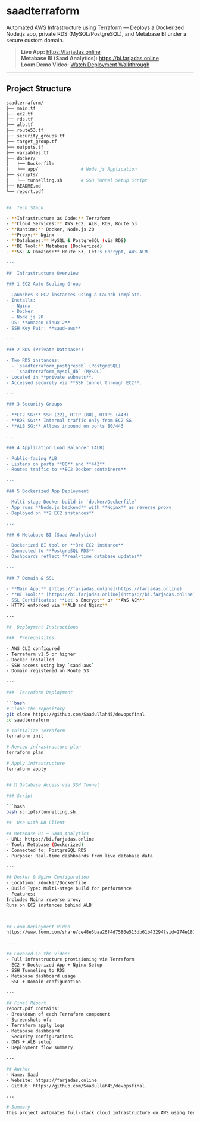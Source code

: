 # saadterraform

Automated AWS Infrastructure using Terraform — Deploys a Dockerized Node.js app, private RDS (MySQL/PostgreSQL), and Metabase BI under a secure custom domain.

> **Live App:** https://farjadas.online  
> **Metabase BI (Saad Analytics):** https://bi.farjadas.online  
> **Loom Demo Video:** [Watch Deployment Walkthrough](https://www.loom.com/share/ce48e3baa26f4d7580e515db61b43294?sid=274e1879-e82b-4090-bf8c-672303e8e0f4)

---

## Project Structure

```bash
saadterraform/
├── main.tf
├── ec2.tf
├── rds.tf
├── alb.tf
├── route53.tf
├── security_groups.tf
├── target_group.tf
├── outputs.tf
├── variables.tf
├── docker/
│   ├── Dockerfile
│   └── app/                # Node.js Application
├── scripts/
│   └── tunnelling.sh       # SSH Tunnel Setup Script
├── README.md
└── report.pdf


##  Tech Stack

- **Infrastructure as Code:** Terraform  
- **Cloud Services:** AWS EC2, ALB, RDS, Route 53  
- **Runtime:** Docker, Node.js 20  
- **Proxy:** Nginx  
- **Databases:** MySQL & PostgreSQL (via RDS)  
- **BI Tool:** Metabase (Dockerized)  
- **SSL & Domains:** Route 53, Let's Encrypt, AWS ACM  

---

##  Infrastructure Overview

### 1️ EC2 Auto Scaling Group

- Launches 3 EC2 instances using a Launch Template.
- Installs:
  - Nginx
  - Docker
  - Node.js 20
- OS: **Amazon Linux 2**
- SSH Key Pair: **saad-aws**

---

### 2️ RDS (Private Databases)

- Two RDS instances:
  - `saadterraform_postgresdb` (PostgreSQL)
  - `saadterraform_mysql_db` (MySQL)
- Located in **private subnets**.
- Accessed securely via **SSH tunnel through EC2**.

---

### 3️ Security Groups

- **EC2 SG:** SSH (22), HTTP (80), HTTPS (443)  
- **RDS SG:** Internal traffic only from EC2 SG  
- **ALB SG:** Allows inbound on ports 80/443  

---

### 4️ Application Load Balancer (ALB)

- Public-facing ALB
- Listens on ports **80** and **443**
- Routes traffic to **EC2 Docker containers**

---

### 5️ Dockerized App Deployment

- Multi-stage Docker build in `docker/Dockerfile`
- App runs **Node.js backend** with **Nginx** as reverse proxy
- Deployed on **2 EC2 instances**

---

### 6️ Metabase BI (Saad Analytics)

- Dockerized BI tool on **3rd EC2 instance**
- Connected to **PostgreSQL RDS**
- Dashboards reflect **real-time database updates**

---

### 7️ Domain & SSL

- **Main App:** [https://farjadas.online](https://farjadas.online)  
- **BI Tool:** [https://bi.farjadas.online](https://bi.farjadas.online)  
- SSL Certificates: **Let's Encrypt** or **AWS ACM**  
- HTTPS enforced via **ALB and Nginx**

---

##  Deployment Instructions

###  Prerequisites

- AWS CLI configured
- Terraform v1.5 or higher
- Docker installed
- SSH access using key `saad-aws`
- Domain registered on Route 53

---

###  Terraform Deployment

```bash
# Clone the repository
git clone https://github.com/Saadullah45/devopsfinal
cd saadterraform

# Initialize Terraform
terraform init

# Review infrastructure plan
terraform plan

# Apply infrastructure
terraform apply


## 🔌 Database Access via SSH Tunnel

### Script

```bash
bash scripts/tunnelling.sh

##  Use with DB Client

## Metabase BI — Saad Analytics
- URL: https://bi.farjadas.online
- Tool: Metabase (Dockerized)
- Connected to: PostgreSQL RDS
- Purpose: Real-time dashboards from live database data

---

## Docker & Nginx Configuration
- Location: /docker/Dockerfile
- Build Type: Multi-stage build for performance
- Features:
Includes Nginx reverse proxy
Runs on EC2 instances behind ALB

---

## Loom Deployment Video
https://www.loom.com/share/ce48e3baa26f4d7580e515db61b43294?sid=274e1879-e82b-4090-bf8c-672303e8e0f4

---

## Covered in the video:
- Full infrastructure provisioning via Terraform
- EC2 + Dockerized App + Nginx Setup
- SSH Tunneling to RDS
- Metabase dashboard usage
- SSL + Domain configuration

---

## Final Report
report.pdf contains:
- Breakdown of each Terraform component
- Screenshots of:
- Terraform apply logs
- Metabase dashboard
- Security configurations
- DNS + ALB setup
- Deployment flow summary

---

## Author
- Name: Saad
- Website: https://farjadas.online
- GitHub: https://github.com/Saadullah45/devopsfinal

---

# Summary
This project automates full-stack cloud infrastructure on AWS using Terraform, deploys scalable containerized applications with Docker and Nginx, secures the system with HTTPS and domain routing, and provides powerful BI via Metabase — all with modular, reusable, and production-grade infrastructure code.
